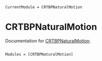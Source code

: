 ```@meta
CurrentModule = CRTBPNaturalMotion
```

# CRTBPNaturalMotion

Documentation for [CRTBPNaturalMotion](https://github.com/UB-SSDC-Lab/CRTBPNaturalMotion.jl).

```@index
```

```@autodocs
Modules = [CRTBPNaturalMotion]
```
